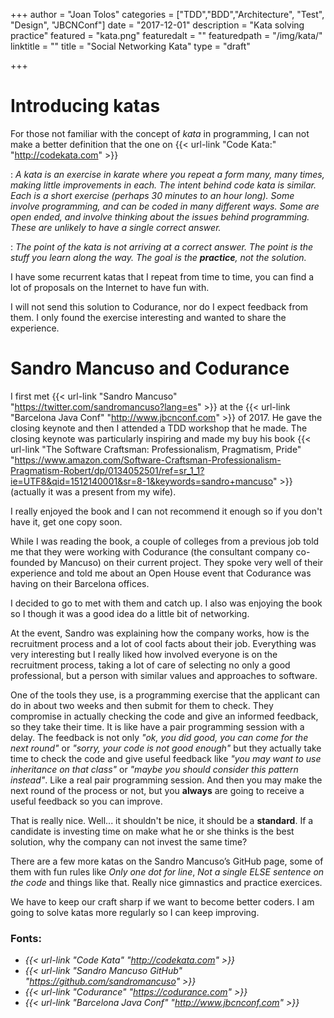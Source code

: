 +++
author = "Joan Tolos"
categories = ["TDD","BDD","Architecture", "Test", "Design", "JBCNConf"]
date = "2017-12-01"
description = "Kata solving practice"
featured = "kata.png"
featuredalt = ""
featuredpath = "/img/kata/"
linktitle = ""
title = "Social Networking Kata"
type = "draft"

+++

# Introducing katas

For those not familiar with the concept of _kata_ in programming, I can not make a better definition that the one on {{< url-link "Code Kata:" "http://codekata.com" >}}



: _A kata is an exercise in karate where you repeat a form many, many times, making little improvements in each. The intent behind code kata is similar. Each is a short exercise (perhaps 30 minutes to an hour long). Some involve programming, and can be coded in many different ways. Some are open ended, and involve thinking about the issues behind programming. These are unlikely to have a single correct answer._

: _The point of the kata is not arriving at a correct answer. The point is the stuff you learn along the way. The goal is the **practice**, not the solution._

I have some recurrent katas that I repeat from time to time, you can find a lot of proposals on the Internet to have fun with.

I will not send this solution to Codurance, nor do I expect feedback from them. I only found the exercise interesting and wanted to share the experience.

# Sandro Mancuso and Codurance

I first met {{< url-link "Sandro Mancuso" "https://twitter.com/sandromancuso?lang=es" >}} at the {{< url-link "Barcelona Java Conf" "http://www.jbcnconf.com" >}} of 2017. He gave the closing keynote and then I attended a TDD workshop that he made. The closing keynote was particularly inspiring and made my buy his book {{< url-link "The Software Craftsman: Professionalism, Pragmatism, Pride" "https://www.amazon.com/Software-Craftsman-Professionalism-Pragmatism-Robert/dp/0134052501/ref=sr_1_1?ie=UTF8&qid=1512140001&sr=8-1&keywords=sandro+mancuso" >}} (actually it was a present from my wife).

I really enjoyed the book and I can not recommend it enough so if you don't have it, get one copy soon.

While I was reading the book, a couple of colleges from a previous job told me that they were working with Codurance (the consultant company co-founded by Mancuso) on their current project. They spoke very well of their experience and told me about an Open House event that Codurance was having on their Barcelona offices.

I decided to go to met with them and catch up. I also was enjoying the book so I though it was a good idea do a little bit of networking.

At the event, Sandro was explaining how the company works, how is the recruitment process and a lot of cool facts about their job. Everything was very interesting but I really liked how involved everyone is on the recruitment process, taking a lot of care of selecting no only a good professional, but a person with similar values and approaches to software.

One of the tools they use, is a programming exercise that the applicant can do in about two weeks and then submit for them to check. They compromise in actually checking the code and give an informed feedback, so they take their time. It is like have a pair programming session with a delay. The feedback is not only _"ok, you did good, you can come for the next round"_ or _"sorry, your code is not good enough"_ but they actually take time to check the code and give useful feedback like _"you may want to use inheritance on that class"_ or _"maybe you should consider this pattern instead"_. Like a real pair programming session. And then you may make the next round of the process or not, but you **always** are going to receive a useful feedback so you can improve.

That is really nice. Well... it shouldn't be nice, it should be a **standard**. If a candidate is investing time on make what he or she thinks is the best solution, why the company can not invest the same time?

There are a few more katas on the Sandro Mancuso’s GitHub page, some of them with fun rules like _Only one dot for line_, _Not a single ELSE sentence on the code_ and things like that. Really nice gimnastics and practice exercices. 

We have to keep our craft sharp if we want to become better coders. I am going to solve katas more regularly so I can keep improving. 

### Fonts:

* _{{< url-link "Code Kata" "http://codekata.com" >}}_
* _{{< url-link "Sandro Mancuso GitHub" "https://github.com/sandromancuso" >}}_
* _{{< url-link "Codurance" "https://codurance.com" >}}_
* _{{< url-link "Barcelona Java Conf" "http://www.jbcnconf.com" >}}_
